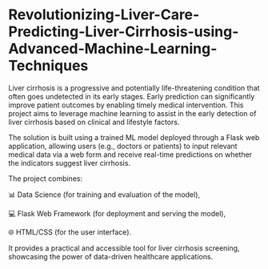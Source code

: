 # Revolutionizing-Liver-Care-Predicting-Liver-Cirrhosis-using-Advanced-Machine-Learning-Techniques
Liver cirrhosis is a progressive and potentially life-threatening condition that often goes undetected in its early stages. Early prediction can significantly improve patient outcomes by enabling timely medical intervention. This project aims to leverage machine learning to assist in the early detection of liver cirrhosis based on clinical and lifestyle factors.

The solution is built using a trained ML model deployed through a Flask web application, allowing users (e.g., doctors or patients) to input relevant medical data via a web form and receive real-time predictions on whether the indicators suggest liver cirrhosis.

The project combines:

📊 Data Science (for training and evaluation of the model),

💻 Flask Web Framework (for deployment and serving the model),

🌐 HTML/CSS (for the user interface).

It provides a practical and accessible tool for liver cirrhosis screening, showcasing the power of data-driven healthcare applications.

